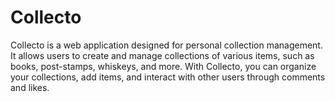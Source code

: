 # Collecto

Collecto is a web application designed for personal collection management. It allows users to create and manage collections of various items, such as books, post-stamps, whiskeys, and more. With Collecto, you can organize your collections, add items, and interact with other users through comments and likes.
